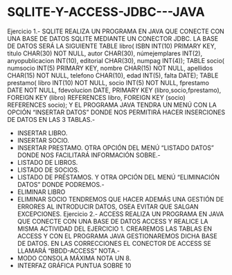 # SQLITE-Y-ACCESS-JDBC---JAVA


Ejercicio 1.- SQLITE
REALIZA UN PROGRAMA EN JAVA QUE CONECTE CON UNA BASE DE DATOS SQLITE
MEDIANTE UN CONECTOR JDBC. LA BASE DE DATOS SERÁ LA SIGUIENTE
TABLE libro(
ISBN INT(10) PRIMARY KEY,
titulo CHAR(30) NOT NULL,
autor CHAR(30),
númejemplares INT(2),
anyopublicacion INT(10),
editorial CHAR(30),
numpag INT(4));
TABLE socio(
numsocio INT(5) PRIMARY KEY,
nombre CHAR(15) NOT NULL,
apellidos CHAR(15) NOT NULL,
telefono CHAR(10),
edad INT(5),
falta DATE);
TABLE prestamo(
libro INT(10) NOT NULL,
socio INT(5) NOT NULL,
fprestamo DATE NOT NULL,
fdevolucion DATE,
PRIMARY KEY (libro,socio,fprestamo),
FOREIGN KEY (libro) REFERENCES libro,
FOREIGN KEY (socio) REFERENCES socio);
Y EL PROGRAMA JAVA TENDRA UN MENÚ CON LA OPCIÓN “INSERTAR DATOS” DONDE
NOS PERMITIRÁ HACER INSERCIONES DE DATOS EN LAS 3 TABLAS.-
- INSERTAR LIBRO.
- INSERTAR SOCIO.
- INSERTAR PRESTAMO.
OTRA OPCIÓN DEL MENÚ “LISTADO DATOS” DONDE NOS FACILITARÁ INFORMACIÓN
SOBRE.-
- LISTADO DE LIBROS.
- LISTADO DE SOCIOS.
- LISTADO DE PRÉSTAMOS.
Y OTRA OPCIÓN DEL MENÚ “ELIMINACIÓN DATOS” DONDE PODREMOS.-
- ELIMINAR LIBRO
- ELIMINAR SOCIO
TENDREMOS QUE HACER ADEMÁS UNA GESTIÓN DE ERRORES AL INTRODUCIR DATOS,
OSEA EVITAR QUE SALGAN EXCEPCIONES.
Ejercicio 2.- ACCESS
REALIZA UN PROGRAMA EN JAVA QUE CONECTE CON UNA BASE DE DATOS ACCESS Y
REALICE LA MISMA ACTIVIDAD DEL EJERCICIO 1. CREAREMOS LAS TABLAS EN ACCESS Y
CON EL PROGRAMA JAVA GESTIONAREMOS DICHA BASE DE DATOS.
EN LAS CORRECCIONES EL CONECTOR DE ACCESS SE LLAMARÁ “BBDD-ACCESS”
NOTA.-
- MODO CONSOLA MÁXIMA NOTA UN 8.
- INTERFAZ GRÁFICA PUNTUA SOBRE 10
